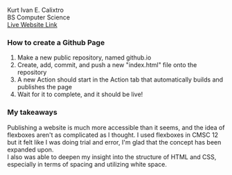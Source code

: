 Kurt Ivan E. Calixtro  
BS Computer Science  
[Live Website Link](kecalixtro.github.io)  
### How to create a Github Page  
1. Make a new public repository, named <username>github.io
2. Create, add, commit, and push a new "index.html" file onto the repository
3. A new Action should start in the Action tab that automatically builds and publishes the page
4. Wait for it to complete, and it should be live!
### My takeaways  
Publishing a website is much more accessible than it seems, and the idea of flexboxes aren't as complicated as I thought. I used flexboxes in CMSC 12 but it felt like I was doing trial and error, I'm glad that the concept has been expanded upon.  
I also was able to deepen my insight into the structure of HTML and CSS, especially in terms of spacing and utilizing white space.
